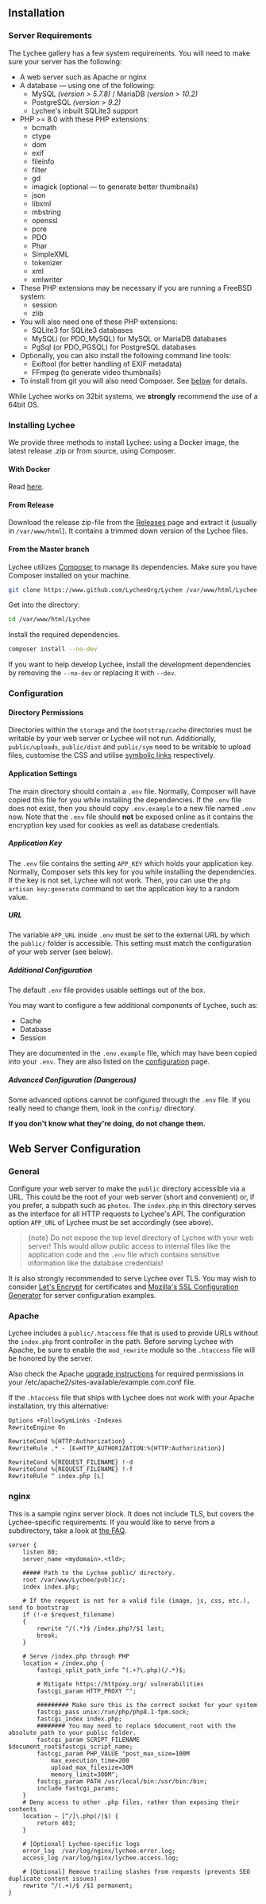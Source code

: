 ## Installation

### Server Requirements

The Lychee gallery has a few system requirements. You will need to make sure your server has the following:

- A web server such as Apache or nginx
- A database &mdash; using one of the following:
	- MySQL _(version > 5.7.8)_ / MariaDB _(version > 10.2)_
	- PostgreSQL _(version > 9.2)_
	- Lychee's inbuilt SQLite3 support
- PHP >= 8.0 with these PHP extensions:
	- bcmath
	- ctype
	- dom
	- exif
	- fileinfo
	- filter
	- gd
	- imagick (optional &mdash; to generate better thumbnails)
	- json
	- libxml
	- mbstring
	- openssl
	- pcre
	- PDO
	- Phar
	- SimpleXML
	- tokenizer
	- xml
	- xmlwriter
- These PHP extensions may be necessary if you are running a FreeBSD system:
	- session
	- zlib
- You will also need one of these PHP extensions:
	- SQLite3 for SQLite3 databases
	- MySQLi (or PDO_MySQL) for MySQL or MariaDB databases
	- PgSql (or PDO_PGSQL) for PostgreSQL databases
- Optionally, you can also install the following command line tools:
	- Exiftool (for better handling of EXIF metadata)
	- FFmpeg (to generate video thumbnails)
- To install from git you will also need Composer. See [below](#from-the-master-branch) for details.

While Lychee works on 32bit systems, we **strongly** recommend the use of a 64bit OS.

### Installing Lychee

We provide three methods to install Lychee: using a Docker image, the latest release .zip or from source, using Composer.

#### With Docker

Read [here](docker.html).

#### From Release 

Download the release zip-file from the [Releases](https://github.com/LycheeOrg/Lychee/releases) page and extract it (usually in `/var/www/html`).
It contains a trimmed down version of the Lychee files.

#### From the Master branch

Lychee utilizes [Composer][1] to manage its dependencies. Make sure you have Composer installed on your machine.

```bash
git clone https://www.github.com/LycheeOrg/Lychee /var/www/html/Lychee
```
Get into the directory:
```bash
cd /var/www/html/Lychee
```
Install the required dependencies.
```bash
composer install --no-dev
```
If you want to help develop Lychee, install the development dependencies by removing the `--no-dev` or replacing it with `--dev`.


### Configuration

#### Directory Permissions

Directories within the `storage` and the `bootstrap/cache` directories must be writable by your web server or Lychee will not run. Additionally, `public/uploads`, `public/dist` and `public/sym` need to be writable to upload files, customise the CSS and utilise [symbolic links](https://lycheeorg.github.io/docs/settings.html#symbolic-link) respectively.

#### Application Settings

The main directory should contain a `.env` file.
Normally, Composer will have copied this file for you while installing the dependencies.
If the `.env` file does not exist, then you should copy `.env.example` to a new file named `.env` now.
Note that the `.env` file should **not** be exposed online as it contains the encryption key used for cookies as well as database credentials.

##### Application Key

The `.env` file contains the setting `APP_KEY` which holds your application key.
Normally, Composer sets this key for you while installing the dependencies.
If the key is not set, Lychee will not work. Then, you can use the `php artisan key:generate` command to set the application key to a random value.

##### URL

The variable `APP_URL` inside `.env` must be set to the external URL by which the `public/` folder is accessible.
This setting must match the configuration of your web server (see below).

##### Additional Configuration

The default `.env` file provides usable settings out of the box.

You may want to configure a few additional components of Lychee, such as:

- Cache
- Database
- Session

They are documented in the `.env.example` file, which may have been copied into your `.env`. They are also listed on the [configuration](configuration.html) page.

##### Advanced Configuration (Dangerous)

Some advanced options cannot be configured through the `.env` file. If you really need to change them, look in the `config/` directory.

**If you don't know what they're doing, do not change them.**

## Web Server Configuration

### General

Configure your web server to make the `public` directory accessible via a URL. This could be the root of your web server (short and convenient) or, if you prefer, a subpath such as `photos`. The `index.php` in this directory serves as the interface for all HTTP requests to Lychee's API.
The configuration option `APP_URL` of Lychee must be set accordingly (see above).

> {note} Do not expose the top level directory of Lychee with your web server! This would allow public access to internal files like the application code and the `.env` file which contains sensitive information like the database credentials!

It is also strongly recommended to serve Lychee over TLS. You may wish to consider [Let's Encrypt](https://letsencrypt.org/) for certificates and [Mozilla's SSL Configuration Generator](https://ssl-config.mozilla.org/) for server configuration examples.

### Apache

Lychee includes a `public/.htaccess` file that is used to provide URLs without the `index.php` front controller in the path. Before serving Lychee with Apache, be sure to enable the `mod_rewrite` module so the `.htaccess` file will be honored by the server.

Also check the Apache [upgrade instructions](https://lycheeorg.github.io/docs/upgrade.html#using-apache) for required permissions in your /etc/apache2/sites-available/example.com.conf file.

If the `.htaccess` file that ships with Lychee does not work with your Apache installation, try this alternative:

```apacheconf
Options +FollowSymLinks -Indexes
RewriteEngine On

RewriteCond %{HTTP:Authorization} .
RewriteRule .* - [E=HTTP_AUTHORIZATION:%{HTTP:Authorization}]

RewriteCond %{REQUEST_FILENAME} !-d
RewriteCond %{REQUEST_FILENAME} !-f
RewriteRule ^ index.php [L]
```

### nginx

This is a sample nginx server block. It does not include TLS, but covers the Lychee-specific requirements.
If you would like to serve from a subdirectory, take a look at [the FAQ](https://lycheeorg.github.io/docs/faq.html#can-i-host-lychee-with-a-subpath-with-nginx-like-httpsexampledevlychee).

```nginx
server {
    listen 80;
    server_name <mydomain>.<tld>;

    ##### Path to the Lychee public/ directory.
    root /var/www/Lychee/public/;
    index index.php;

    # If the request is not for a valid file (image, js, css, etc.), send to bootstrap
    if (!-e $request_filename)
    {
        rewrite ^/(.*)$ /index.php?/$1 last;
        break;
    }

    # Serve /index.php through PHP
    location = /index.php {
        fastcgi_split_path_info ^(.+?\.php)(/.*)$;

        # Mitigate https://httpoxy.org/ vulnerabilities
        fastcgi_param HTTP_PROXY "";

        ######### Make sure this is the correct socket for your system
        fastcgi_pass unix:/run/php/php8.1-fpm.sock;
        fastcgi_index index.php;
        ######## You may need to replace $document_root with the absolute path to your public folder.
        fastcgi_param SCRIPT_FILENAME $document_root$fastcgi_script_name;
        fastcgi_param PHP_VALUE "post_max_size=100M
            max_execution_time=200
            upload_max_filesize=30M
            memory_limit=300M";
        fastcgi_param PATH /usr/local/bin:/usr/bin:/bin;
        include fastcgi_params;
    }
    # Deny access to other .php files, rather than exposing their contents
    location ~ [^/]\.php(/|$) {
        return 403;
    }

    # [Optional] Lychee-specific logs
    error_log  /var/log/nginx/lychee.error.log;
    access_log /var/log/nginx/lychee.access.log;

    # [Optional] Remove trailing slashes from requests (prevents SEO duplicate content issues)
    rewrite ^/(.+)/$ /$1 permanent;
}
```


[1]: https://getcomposer.org/
